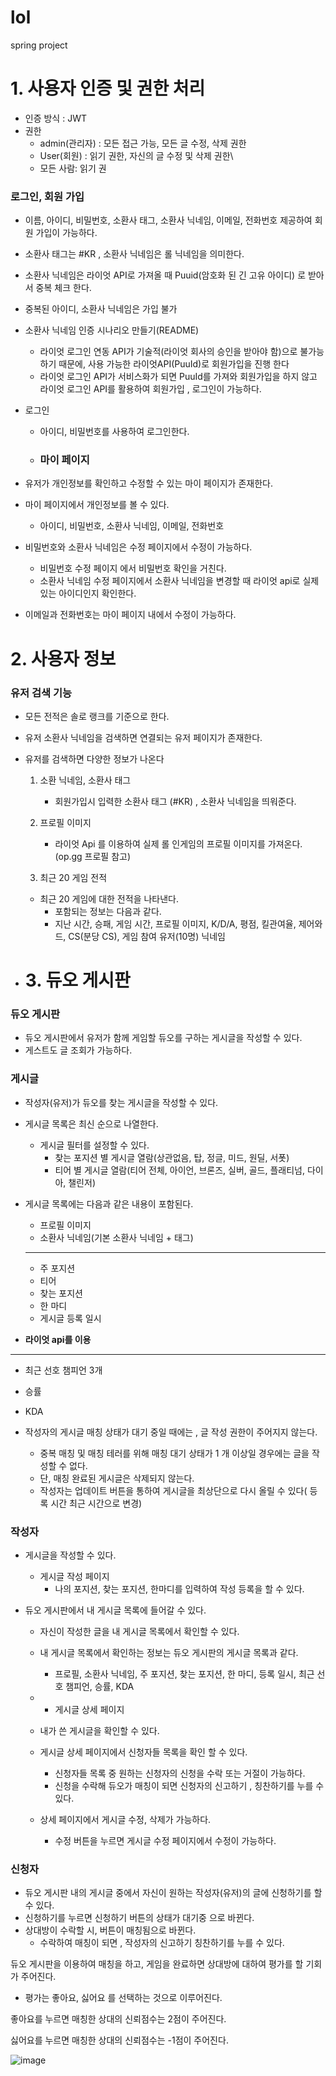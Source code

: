 # lol
spring project

# 1. 사용자 인증 및 권한 처리

- 인증 방식 : JWT
- 권한
    - admin(관리자) : 모든 접근 가능, 모든 글 수정, 삭제 권한
    - User(회원) : 읽기 권한, 자신의 글 수정 및 삭제 권한\
    - 모든 사람: 읽기 권

### 로그인, 회원 가입

- 이름, 아이디, 비밀번호, 소환사 태그, 소환사 닉네임, 이메일, 전화번호 제공하여 회원 가입이 가능하다.
- 소환사 태그는 #KR , 소환사 닉네임은 롤 닉네임을 의미한다.
- 소환사 닉네임은 라이엇 API로 가져올 때 Puuid(암호화 된 긴 고유 아이디) 로 받아서 중복 체크 한다.
- 중복된 아이디, 소환사 닉네임은 가입 불가
- 소환사 닉네임 인증 시나리오 만들기(README)
    - 라이엇 로그인 연동 API가 기술적(라이엇 회사의 승인을 받아야 함)으로 불가능하기 때문에,  사용 가능한 라이엇API(PuuId)로 회원가입을 진행 한다
    - 라이엇 로그인 API가 서비스화가 되면 PuuId를 가져와 회원가입을 하지 않고 라이엇 로그인 API를 활용하여 회원가입 , 로그인이 가능하다.
- 로그인
    - 아이디, 비밀번호를 사용하여 로그인한다.
 
    - ### 마이 페이지

- 유저가 개인정보를 확인하고 수정할 수 있는 마이 페이지가 존재한다.
- 마이 페이지에서 개인정보를 볼 수 있다.
    - 아이디, 비밀번호, 소환사 닉네임, 이메일, 전화번호
- 비밀번호와 소환사 닉네임은 수정 페이지에서 수정이 가능하다.
    - 비밀번호 수정 페이지 에서 비밀번호 확인을 거친다.
    - 소환사 닉네임 수정 페이지에서 소환사 닉네임을 변경할 때 라이엇 api로 실제 있는 아이디인지 확인한다.
- 이메일과 전화번호는 마이 페이지 내에서 수정이 가능하다.

# 2. 사용자 정보

### 유저 검색 기능

- 모든 전적은 솔로 랭크를 기준으로 한다.
- 유저 소환사 닉네임을 검색하면 연결되는 유저 페이지가 존재한다.
- 유저를 검색하면 다양한 정보가 나온다
    1. 소환 닉네임, 소환사 태그
        - 회원가입시 입력한 소환사 태그 (#KR) , 소환사 닉네임을 띄워준다.
    2. 프로필 이미지
        - 라이엇 Api 를 이용하여 실제 롤 인게임의 프로필 이미지를 가져온다. (op.gg 프로필 참고)
 
  3. 최근 20 게임 전적
    - 최근 20 게임에 대한 전적을 나타낸다.
        - 포함되는 정보는 다음과 같다.
        - 지난 시간, 승패, 게임 시간, 프로필 이미지, K/D/A, 평점, 킬관여율, 제어와드, CS(분당 CS), 게임 참여 유저(10명) 닉네임
     
- # 3. 듀오 게시판

### 듀오 게시판

- 듀오 게시판에서 유저가 함께 게임할 듀오를 구하는 게시글을 작성할 수 있다.
- 게스트도 글 조회가 가능하다.

### 게시글

- 작성자(유저)가 듀오를 찾는 게시글을 작성할 수 있다.
- 게시글 목록은 최신 순으로 나열한다.
    - 게시글 필터를 설정할 수 있다.
        - 찾는 포지션 별 게시글 열람(상관없음, 탑, 정글, 미드, 원딜, 서폿)
        - 티어 별 게시글 열람(티어 전체, 아이언, 브론즈, 실버, 골드, 플래티넘, 다이아, 챌린저)
- 게시글 목록에는 다음과 같은 내용이 포함된다.
    - 프로필 이미지
    - 소환사 닉네임(기본 소환사 닉네임 + 태그)
 
    ---
    
    - 주 포지션
    - 티어
    - 찾는 포지션
    - 한 마디
    - 게시글 등록 일시
 
- **라이엇 api를 이용**

---

- 최근 선호 챔피언 3개
- 승률
- KDA

- 작성자의 게시글 매칭 상태가 대기 중일 때에는 , 글 작성 권한이 주어지지 않는다.
    - 중복 매칭 및 매칭 테러를 위해 매칭 대기 상태가 1 개 이상일 경우에는 글을 작성할 수 없다.
    - 단, 매칭 완료된 게시글은 삭제되지 않는다.
    - 작성자는 업데이트 버튼을 통하여 게시글을 최상단으로 다시 올릴 수 있다( 등록 시간 최근 시간으로 변경)

### 작성자

- 게시글을 작성할 수 있다.
    - 게시글 작성 페이지
        - 나의 포지션, 찾는 포지션, 한마디를 입력하여 작성 등록을 할 수 있다.
    
- 듀오 게시판에서 내 게시글 목록에 들어갈 수 있다.
    - 자신이 작성한 글을 내 게시글 목록에서 확인할 수 있다.
    - 내 게시글 목록에서 확인하는 정보는 듀오 게시판의 게시글 목록과 같다.
        - 프로필, 소환사 닉네임, 주 포지션, 찾는 포지션, 한 마디, 등록 일시, 최근 선호 챔피언, 승률, KDA
     
    - - 게시글 상세 페이지
    - 내가 쓴 게시글을 확인할 수 있다.
    - 게시글 상세 페이지에서 신청자들 목록을 확인 할 수 있다.
        - 신청자들 목록 중 원하는 신청자의 신청을 수락 또는 거절이 가능하다.
        - 신청을 수락해 듀오가 매칭이 되면 신청자의 신고하기 , 칭찬하기를 누를 수 있다.
    - 상세 페이지에서 게시글 수정, 삭제가 가능하다.
        - 수정 버튼을 누르면 게시글 수정 페이지에서 수정이 가능하다.

### 신청자

- 듀오 게시판 내의 게시글 중에서 자신이 원하는 작성자(유저)의 글에 신청하기를 할 수 있다.
- 신청하기를 누르면 신청하기 버튼의 상태가 대기중 으로 바뀐다.
- 상대방이 수락할 시, 버튼이 매칭됨으로 바뀐다.
    - 수락하여 매칭이 되면 , 작성자의 신고하기 칭찬하기를 누를 수 있다.
 
듀오 게시판을 이용하여 매칭을 하고, 게임을 완료하면 상대방에 대하여 평가를 할 기회가 주어진다.

- 평가는 좋아요, 싫어요 를 선택하는 것으로 이루어진다.

좋아요를 누르면 매칭한 상대의 신뢰점수는 2점이 주어진다.

싫어요를 누르면 매칭한 상대의 신뢰점수는 -1점이 주어진다.



![image](https://github.com/MarkZiRo/lol/assets/37473857/33ebf77a-f143-429b-a3d2-7f75c2a57a9c)


